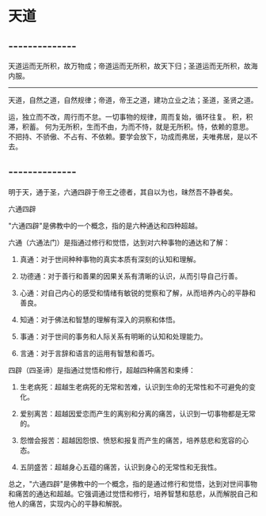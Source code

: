 # 天道

## --------------
天道运而无所积，故万物成；帝道运而无所积，故天下归；圣道运而无所积，故海内服。

<hr>
天道，自然之道，自然规律；帝道，帝王之道，建功立业之法；圣道，圣贤之道。

运，独立而不改，周行而不怠。一切事物的规律，周而复始，循环往复。
积，积滞，积蓄。
何为无所积，生而不由，为而不恃，就是无所积。恃，依赖的意思。不把持、不骄傲、不占有、不依赖。要学会放下，功成而弗居，夫唯弗居，是以不去。



## --------------

明于天，通于圣，六通四辟于帝王之德者，其自以为也，昧然吾不静者矣。




六通四辟

"六通四辟"是佛教中的一个概念，指的是六种通达和四种超越。

六通（六通法门）是指通过修行和觉悟，达到对六种事物的通达和了解：

1. 真通：对于世间种种事物的真实本质有深刻的认知和理解。

2. 功德通：对于善行和善果的因果关系有清晰的认识，从而引导自己行善。

3. 心通：对自己内心的感受和情绪有敏锐的觉察和了解，从而培养内心的平静和善良。

4. 知通：对于佛法和智慧的理解有深入的洞察和体悟。

5. 事通：对于世间的事务和人际关系有明晰的认知和处理能力。

6. 言通：对于言辞和语言的运用有智慧和善巧。

四辟（四圣谛）是指通过觉悟和修行，超越四种痛苦和束缚：

1. 生老病死：超越生老病死的无常和苦难，认识到生命的无常性和不可避免的变化。

2. 爱别离苦：超越因爱恋而产生的离别和分离的痛苦，认识到一切事物都是无常的。

3. 怨憎会报苦：超越因怨恨、愤怒和报复而产生的痛苦，培养慈悲和宽容的心态。

4. 五阴盛苦：超越身心五蕴的痛苦，认识到身心的无常性和无我性。

总之，"六通四辟"是佛教中的一个概念，指的是通过修行和觉悟，达到对世间事物和痛苦的通达和超越。它强调通过觉悟和修行，培养智慧和慈悲，从而解脱自己和他人的痛苦，实现内心的平静和解脱。